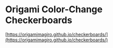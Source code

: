 # Origami Color-Change Checkerboards

[https://origamimagiro.github.io/checkerboards/](https://origamimagiro.github.io/checkerboards/)
